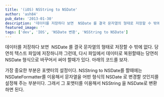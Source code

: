 ```yaml
---
title: '(iOS) NSString to NSDate'
author: 'ash84'
pub_date: '2013-01-30'
description: '데이터를 저장하다 보면  NSDate 를 결국 문자열의 형태로 저장할 수 밖에 없다. 당연히 텍스트 파일에 저장하니까 그런데, 다시 파일에서 데이터로 복원할때는 당연히 NSDate 형식으로 바꾸어서 써야 할때가 있다. 아래의 코드를 보자.'
featured_image: ''
tags: ['dev', 'IOS', 'NSDate 변환', 'NSString to NSDate']
---
```



<span style="font-size: 11pt;">데이터를 저장하다 보면  NSDate 를 결국 문자열의 형태로 저장할 수 밖에 없다. 당연히 텍스트 파일에 저장하니까 그런데, 다시 파일에서 데이터로 복원할때는 당연히 NSDate 형식으로 바꾸어서 써야 할때가 있다. 아래의 코드를 보자. </span>

<span style="font-size: 11pt;">  
</span>

<script src="https://gist.github.com/4639507.js"></script>

<span style="font-size: 11pt;">가장 중요한 부분은 포맷터의 설정이다. NSString to NSDate를 할때에는 NSDateFormatter를 이용해서 문자열을 어떤 형식의 NSDate 로 변경할 것인지를 설정해 주는 부분이다. 그래서 그 포맷터를 이용해서 NSString 을 NSDate로 변환하면 된다. </span>



